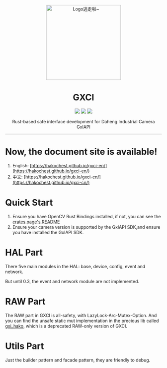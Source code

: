 <!-- markdownlint-disable MD033 MD041 MD045 MD026 -->
<p align="center" dir="auto">
    <img style="height:240px;width:240px"  src="https://s2.loli.net/2024/09/08/uDKESYW7ks9eRyf.png" alt="Logo逃走啦~"/>
</p>

<h1 align="center" tabindex="-1" class="heading-element" dir="auto">GXCI</h1>

<p align="center">
  <a href="https://crates.io/crates/gxci" target="_blank"><img src="https://img.shields.io/crates/v/gxci"/></a>
  <a href="https://docs.rs/gxci" target="_blank"><img src="https://img.shields.io/docsrs/gxci/0.3.8"/></a>
  <a href="https://github.com/islatri/gxci" target="_blank"><img src="https://img.shields.io/badge/License-MIT-green.svg"/></a>
</p>

<p align="center">
    Rust-based safe interface development for Daheng Industrial Camera GxIAPI
</p>

<hr />

# Now, the document site is available!

1. English: [https://hakochest.github.io/gxci-en/](https://hakochest.github.io/gxci-en/)
2. 中文: [https://hakochest.github.io/gxci-cn/](https://hakochest.github.io/gxci-cn/)

# Quick Start

1. Ensure you have OpenCV Rust Bindings installed, if not, you can see the [crates page's README](https://crates.io/crates/gxci)
2. Ensure your camera version is supported by the GxIAPI SDK,and ensure you have installed the GxIAPI SDK.

# HAL Part

There five main modules in the HAL: base, device, config, event and network.

But until 0.3, the event and network module are not implemented.

# RAW Part

The RAW part in GXCI is all-safety, with LazyLock-Arc-Mutex-Option. And you can find the unsafe static mut implementation in the precious lib called [gxi_hako](https://crates.io/crates/gxi_hako), which is a deprecated RAW-only version of GXCI.

# Utils Part

Just the builder pattern and facade pattern, they are friendly to debug.
